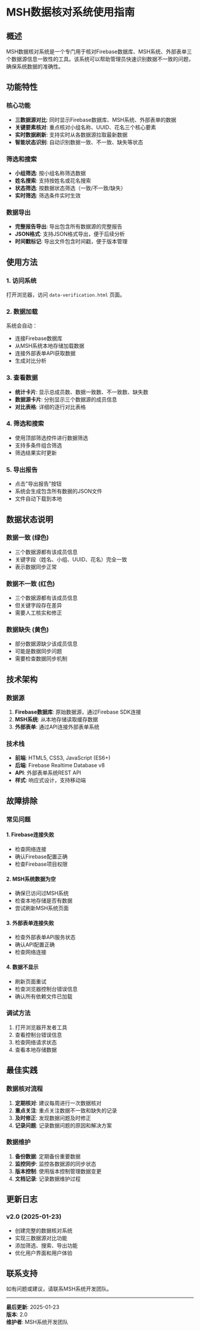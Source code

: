 # MSH数据核对系统使用指南

## 概述

MSH数据核对系统是一个专门用于核对Firebase数据库、MSH系统、外部表单三个数据源信息一致性的工具。该系统可以帮助管理员快速识别数据不一致的问题，确保系统数据的准确性。

## 功能特性

### 核心功能
- **三数据源对比**: 同时显示Firebase数据库、MSH系统、外部表单的数据
- **关键要素核对**: 重点核对小组名称、UUID、花名三个核心要素
- **实时数据刷新**: 支持实时从各数据源拉取最新数据
- **智能状态识别**: 自动识别数据一致、不一致、缺失等状态

### 筛选和搜索
- **小组筛选**: 按小组名称筛选数据
- **姓名搜索**: 支持按姓名或花名搜索
- **状态筛选**: 按数据状态筛选（一致/不一致/缺失）
- **实时筛选**: 筛选条件实时生效

### 数据导出
- **完整报告导出**: 导出包含所有数据源的完整报告
- **JSON格式**: 支持JSON格式导出，便于后续分析
- **时间戳标记**: 导出文件包含时间戳，便于版本管理

## 使用方法

### 1. 访问系统
打开浏览器，访问 `data-verification.html` 页面。

### 2. 数据加载
系统会自动：
- 连接Firebase数据库
- 从MSH系统本地存储加载数据
- 连接外部表单API获取数据
- 生成对比分析

### 3. 查看数据
- **统计卡片**: 显示总成员数、数据一致数、不一致数、缺失数
- **数据源卡片**: 分别显示三个数据源的成员信息
- **对比表格**: 详细的逐行对比表格

### 4. 筛选和搜索
- 使用顶部筛选控件进行数据筛选
- 支持多条件组合筛选
- 筛选结果实时更新

### 5. 导出报告
- 点击"导出报告"按钮
- 系统会生成包含所有数据的JSON文件
- 文件自动下载到本地

## 数据状态说明

### 数据一致 (绿色)
- 三个数据源都有该成员信息
- 关键字段（姓名、小组、UUID、花名）完全一致
- 表示数据同步正常

### 数据不一致 (红色)
- 三个数据源都有该成员信息
- 但关键字段存在差异
- 需要人工核实和修正

### 数据缺失 (黄色)
- 部分数据源缺少该成员信息
- 可能是数据同步问题
- 需要检查数据同步机制

## 技术架构

### 数据源
1. **Firebase数据库**: 原始数据源，通过Firebase SDK连接
2. **MSH系统**: 从本地存储读取缓存数据
3. **外部表单**: 通过API连接外部表单系统

### 技术栈
- **前端**: HTML5, CSS3, JavaScript (ES6+)
- **后端**: Firebase Realtime Database v8
- **API**: 外部表单系统REST API
- **样式**: 响应式设计，支持移动端

## 故障排除

### 常见问题

#### 1. Firebase连接失败
- 检查网络连接
- 确认Firebase配置正确
- 检查Firebase项目权限

#### 2. MSH系统数据为空
- 确保已访问过MSH系统
- 检查本地存储是否有数据
- 尝试刷新MSH系统页面

#### 3. 外部表单连接失败
- 检查外部表单API服务状态
- 确认API配置正确
- 检查网络连接

#### 4. 数据不显示
- 刷新页面重试
- 检查浏览器控制台错误信息
- 确认所有依赖文件已加载

### 调试方法
1. 打开浏览器开发者工具
2. 查看控制台错误信息
3. 检查网络请求状态
4. 查看本地存储数据

## 最佳实践

### 数据核对流程
1. **定期核对**: 建议每周进行一次数据核对
2. **重点关注**: 重点关注数据不一致和缺失的记录
3. **及时修正**: 发现数据问题及时修正
4. **记录问题**: 记录数据问题的原因和解决方案

### 数据维护
1. **备份数据**: 定期备份重要数据
2. **监控同步**: 监控各数据源的同步状态
3. **版本控制**: 使用版本控制管理数据变更
4. **文档记录**: 记录数据维护过程

## 更新日志

### v2.0 (2025-01-23)
- 创建完整的数据核对系统
- 实现三数据源对比功能
- 添加筛选、搜索、导出功能
- 优化用户界面和用户体验

## 联系支持

如有问题或建议，请联系MSH系统开发团队。

---

**最后更新**: 2025-01-23  
**版本**: 2.0  
**维护者**: MSH系统开发团队
